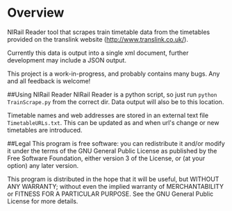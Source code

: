 # Overview
NIRail Reader tool that scrapes train timetable data from the timetables provided on the translink website (http://www.translink.co.uk/).

Currently this data is output into a single xml document, further development may include a JSON output.

This project is a work-in-progress, and probably contains many bugs.  Any and all feedback is welcome!

##Using NIRail Reader
NIRail Reader is a python script, so just run ```python TrainScrape.py``` from the correct dir.  Data output will also be to this location.

Timetable names and web addresses are stored in an external text file ```TimetableURLs.txt```.  This can be updated as and when url's change or new timetables are introduced.

##Legal
This program is free software: you can redistribute it and/or modify it under the terms of the GNU General Public License as published by the Free Software Foundation, either version 3 of the License, or (at your option) any later version.

This program is distributed in the hope that it will be useful, but WITHOUT ANY WARRANTY; without even the implied warranty of MERCHANTABILITY or FITNESS FOR A PARTICULAR PURPOSE.  See the GNU General Public License for more details.